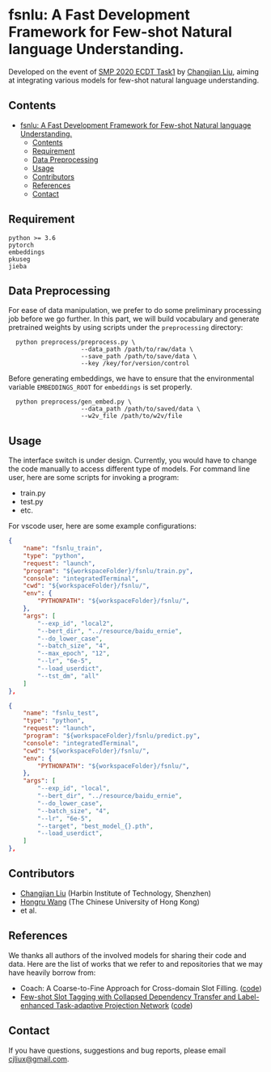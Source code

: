 # fsnlu: A Fast Development Framework for Few-shot Natural language Understanding.
Developed on the event of [SMP 2020 ECDT Task1](https://mp.weixin.qq.com/s/_dE7kDw8q7FgHfGTh8DMWw) by [Changjian Liu](https://cjliux.github.io), aiming at integrating various models for few-shot natural language understanding.

## Contents

- [fsnlu: A Fast Development Framework for Few-shot Natural language Understanding.](#fsnlu-a-fast-development-framework-for-few-shot-natural-language-understanding)
  - [Contents](#contents)
  - [Requirement](#requirement)
  - [Data Preprocessing](#data-preprocessing)
  - [Usage](#usage)
  - [Contributors](#contributors)
  - [References](#references)
  - [Contact](#contact)


## Requirement
```
python >= 3.6
pytorch
embeddings
pkuseg
jieba
```


## Data Preprocessing
For ease of data manipulation, we prefer to do some preliminary processing job before we go further. In this part, we will build vocabulary and generate pretrained weights by using scripts under the `preprocessing` directory:
```shell
  python preprocess/preprocess.py \
                    --data_path /path/to/raw/data \
                    --save_path /path/to/save/data \
                    --key /key/for/version/control
```

Before generating embeddings, we have to ensure that the environmental variable `EMBEDDINGS_ROOT` for `embeddings` is set properly.
```shell
  python preprocess/gen_embed.py \
                    --data_path /path/to/saved/data \
                    --w2v_file /path/to/w2v/file
```


## Usage
The interface switch is under design. Currently, you would have to change the code manually to access different type of models.
For command line user, here are some scripts for invoking a program:
- train.py
- test.py
- etc.

For vscode user, here are some example configurations:
```json
{
    "name": "fsnlu_train",
    "type": "python",
    "request": "launch",
    "program": "${workspaceFolder}/fsnlu/train.py",
    "console": "integratedTerminal",
    "cwd": "${workspaceFolder}/fsnlu/",
    "env": {
        "PYTHONPATH": "${workspaceFolder}/fsnlu/",
    },
    "args": [
        "--exp_id", "local2",
        "--bert_dir", "../resource/baidu_ernie",
        "--do_lower_case",
        "--batch_size", "4",
        "--max_epoch", "12",
        "--lr", "6e-5",
        "--load_userdict",
        "--tst_dm", "all"
    ]
},
```

```json
{
    "name": "fsnlu_test",
    "type": "python",
    "request": "launch",
    "program": "${workspaceFolder}/fsnlu/predict.py",
    "console": "integratedTerminal",
    "cwd": "${workspaceFolder}/fsnlu/",
    "env": {
        "PYTHONPATH": "${workspaceFolder}/fsnlu/",
    },
    "args": [
        "--exp_id", "local",
        "--bert_dir", "../resource/baidu_ernie",
        "--do_lower_case",
        "--batch_size", "4",
        "--lr", "6e-5",
        "--target", "best_model_{}.pth",
        "--load_userdict",
    ]
},
```

## Contributors
* [Changjian Liu](mailto:cjliux@gmail.com) (Harbin Institute of Technology, Shenzhen)
* [Hongru Wang](mailto:hrwang@cse.cuhk.edu.hk) (The Chinese University of Hong Kong)
* et al.

## References
We thanks all authors of the involved models for sharing their code and data. Here are the list of works that we refer to and repositories that we may have heavily borrow from:
- Coach: A Coarse-to-Fine Approach for Cross-domain Slot Filling. ([code](https://github.com/zliucr/coach))
- [Few-shot Slot Tagging with Collapsed Dependency Transfer and Label-enhanced Task-adaptive Projection Network](https://atmahou.github.io/attachments/atma's_acl2020_FewShot.pdf) ([code](https://github.com/AtmaHou/FewShotTagging))

## Contact

If you have questions, suggestions and bug reports, please email [cjliux@gmail.com](mailto:cjliux@gmail.com).

